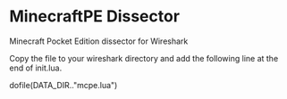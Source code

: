 MinecraftPE Dissector
============

Minecraft Pocket Edition dissector for Wireshark

Copy the file to your wireshark directory and add the following line at the end of init.lua.

dofile(DATA_DIR.."mcpe.lua")
